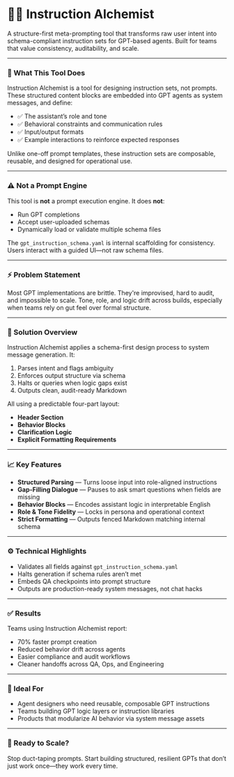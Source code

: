 # 🧙‍♂️ Instruction Alchemist

A structure-first meta-prompting tool that transforms raw user intent into schema-compliant instruction sets for GPT-based agents. Built for teams that value consistency, auditability, and scale.

---

### 🎯 What This Tool Does

Instruction Alchemist is a tool for designing instruction sets, not prompts. These structured content blocks are embedded into GPT agents as system messages, and define:

* ✅ The assistant’s role and tone
* ✅ Behavioral constraints and communication rules
* ✅ Input/output formats
* ✅ Example interactions to reinforce expected responses

Unlike one-off prompt templates, these instruction sets are composable, reusable, and designed for operational use.

---

### ⚠️ Not a Prompt Engine

This tool is **not** a prompt execution engine. It does **not**:

* Run GPT completions
* Accept user-uploaded schemas
* Dynamically load or validate multiple schema files

The `gpt_instruction_schema.yaml` is internal scaffolding for consistency. Users interact with a guided UI—not raw schema files.

---

### ⚡ Problem Statement

Most GPT implementations are brittle. They're improvised, hard to audit, and impossible to scale. Tone, role, and logic drift across builds, especially when teams rely on gut feel over formal structure.

---

### 🔧 Solution Overview

Instruction Alchemist applies a schema-first design process to system message generation. It:

1. Parses intent and flags ambiguity
2. Enforces output structure via schema
3. Halts or queries when logic gaps exist
4. Outputs clean, audit-ready Markdown

All using a predictable four-part layout:

* **Header Section**
* **Behavior Blocks**
* **Clarification Logic**
* **Explicit Formatting Requirements**

---

### 📈 Key Features

* **Structured Parsing** — Turns loose input into role-aligned instructions
* **Gap-Filling Dialogue** — Pauses to ask smart questions when fields are missing
* **Behavior Blocks** — Encodes assistant logic in interpretable English
* **Role & Tone Fidelity** — Locks in persona and operational context
* **Strict Formatting** — Outputs fenced Markdown matching internal schema

---

### ⚙️ Technical Highlights

* Validates all fields against `gpt_instruction_schema.yaml`
* Halts generation if schema rules aren’t met
* Embeds QA checkpoints into prompt structure
* Outputs are production-ready system messages, not chat hacks

---

### ✅ Results

Teams using Instruction Alchemist report:

* 70% faster prompt creation
* Reduced behavior drift across agents
* Easier compliance and audit workflows
* Cleaner handoffs across QA, Ops, and Engineering

---

### 🧠 Ideal For

* Agent designers who need reusable, composable GPT instructions
* Teams building GPT logic layers or instruction libraries
* Products that modularize AI behavior via system message assets

---

### 📧 Ready to Scale?

Stop duct-taping prompts. Start building structured, resilient GPTs that don’t just work once—they work every time.
